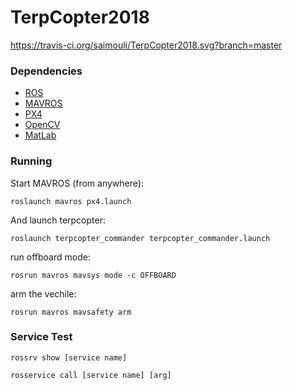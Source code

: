 # TerpCopter2018
https://travis-ci.org/saimouli/TerpCopter2018.svg?branch=master

### Dependencies

- [ROS](http://www.ros.org)
- [MAVROS](https://github.com/mavlink/mavros)
- [PX4](https://docs.px4.io/)
- [OpenCV](https://opencv.org/)
- [MatLab](https://www.mathworks.com/products/matlab.html)

### Running

Start MAVROS (from anywhere):

```
roslaunch mavros px4.launch 
```

And launch terpcopter:
```
roslaunch terpcopter_commander terpcopter_commander.launch
```
run offboard mode:
```
rosrun mavros mavsys mode -c OFFBOARD
```
arm the vechile:
```
rosrun mavros mavsafety arm
```
### Service Test
```
rossrv show [service name]
```
```
rosservice call [service name] [arg]
```
